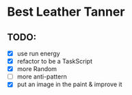 # Best Leather Tanner

## TODO:

* [x] use run energy
* [x] refactor to be a TaskScript
* [x] more Random
* [ ] more anti-pattern
* [x] put an image in the paint & improve it
